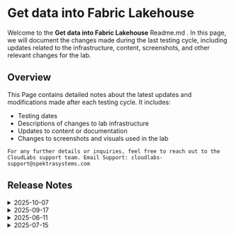 # Get data into Fabric Lakehouse

Welcome to the **Get data into Fabric Lakehouse** Readme.md . In this page, we will document the changes made during the last testing cycle, including updates related to the infrastructure, content, screenshots, and other relevant changes for the lab.

## Overview

This Page contains detailed notes about the latest updates and modifications made after each testing cycle. It includes:

- Testing dates
- Descriptions of changes to lab infrastructure
- Updates to content or documentation
- Changes to screenshots and visuals used in the lab

`For any further details or inquiries, feel free to reach out to the CloudLabs support team. Email Support: cloudlabs-support@spektrasystems.com`

## Release Notes

<details>
  <summary>2025-10-07</summary>

## Release Date: 2025-10-07

### Summary of Changes

Minor instructions and screenshots updates.   

### Infrastructure Changes

N/A

### Content Changes

N/A

### Screenshot Updates

- **Minor updates**: 

    - **Updated Screenshots**: Updated few screenshots with respective instructions.
      
### Testing Notes

- **Testing Date**: 2025-09-10

### Testing Scope 

 Conducted end-to-end lab testing with successful validation and there are no issues in the lab. Minor updates in screenshot and instructions were made.

---
</details>
<details>
  <summary>2025-09-17</summary>

## Release Date: 2025-09-17

### Summary of Changes

Minor instructions and screenshots updates.   

### Infrastructure Changes

N/A

### Content Changes

N/A

### Screenshot Updates

- **Minor updates**: 

    - **Updated Screenshots**: Updated few screenshots with respective instructions.
      
### Testing Notes

- **Testing Date**: 2025-09-10

### Testing Scope 

 Conducted end-to-end lab testing with successful validation and there are no issues in the lab. Minor updates in screenshot and instructions were made.

---
</details>

<details>
   <summary>2025-06-11</summary>


## Infrastructure Changes

NA

## Content Changes


- **Change**: Refined the lab exercise by aligning the steps with the latest Microsoft updates and incorporating minor UI adjustments.

## Screenshot Updates

- **Change**: Updated the screenshot displaying the lab environment setup to align with the latest user interface changes and ensure visual consistency.

## Testing Notes

- **Testing Date**: 2025-06-11
- **Tested Features**: Creating a Fabric workspace, Building a LakeHouse, and Ingesting data into the lakehouse.

---
</details>

<details>
  <summary>2025-07-15</summary>

## Infrastructure Changes

There have been no infrastructure modifications or changes applied to the lab environment, ensuring that its configuration and setup remain the same.

## Content Changes

- **Change**: Updated the lab content to align with the latest UI changes, including revised screenshots and instructions.

## Testing Notes

- **Testing Date**: 2025-07-15
- **Issues Found**: The latest testing phase was completed smoothly, with all systems operating as expected and no errors or issues encountered throughout the process.
---
</details>
